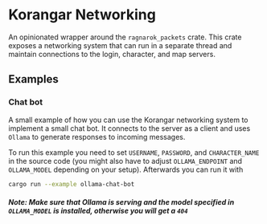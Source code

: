 # Korangar Networking

An opinionated wrapper around the `ragnarok_packets` crate.
This crate exposes a networking system that can run in a separate thread and maintain connections to the login, character, and map servers.

## Examples

### Chat bot

A small example of how you can use the Korangar networking system to implement a small chat bot.
It connects to the server as a client and uses `Ollama` to generate responses to incoming messages.

To run this example you need to set `USERNAME`, `PASSWORD`, and `CHARACTER_NAME` in the source code (you might also have to adjust `OLLAMA_ENDPOINT` and `OLLAMA_MODEL` depending on your setup).
Afterwards you can run it with
```bash
cargo run --example ollama-chat-bot
```

##### Note: Make sure that Ollama is serving and the model specified in `OLLAMA_MODEL` is installed, otherwise you will get a `404`
